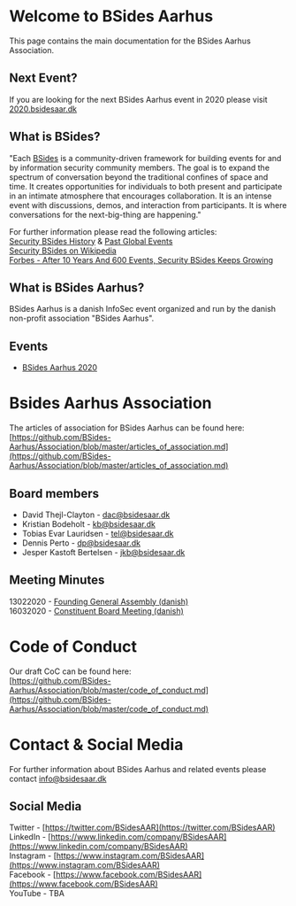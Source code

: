 # Welcome to BSides Aarhus

This page contains the main documentation for the BSides Aarhus Association.    

## Next Event?   

If you are looking for the next BSides Aarhus event in 2020 please visit [2020.bsidesaar.dk](https://2020.bsidesaar.dk)

## What is BSides?
"Each [BSides](https://www.securitybsides.com) is a community-driven framework for building events for and by information security community members.
The goal is to expand the spectrum of conversation beyond the traditional confines of space and time. It creates opportunities for individuals to both present and participate in an intimate atmosphere that encourages collaboration. It is an intense event with discussions, demos, and interaction from participants. It is where conversations for the next-big-thing are happening."  

For further information please read the following articles:    
[Security BSides History](http://www.securitybsides.com/w/page/50746315/BSidesHistory) &  [Past Global Events](http://www.securitybsdes.com/w/page/131065302/EventHistory)  
[Security BSides on Wikipedia](https://en.wikipedia.org/wiki/Security_BSides)  
[Forbes - After 10 Years And 600 Events, Security BSides Keeps Growing](https://www.forbes.com/sites/robertvamosi/2020/02/20/after-10-years-and-600-events-security-bsides-keeps-growing)   

## What is BSides Aarhus?
BSides Aarhus is a danish InfoSec event organized and run by the danish non-profit association "BSides Aarhus".

## Events
* [BSides Aarhus 2020](https://2020.bsidesaar.dk)

# Bsides Aarhus Association
The articles of association for BSides Aarhus can be found here:    
[https://github.com/BSides-Aarhus/Association/blob/master/articles_of_association.md](https://github.com/BSides-Aarhus/Association/blob/master/articles_of_association.md)

## Board members
- David Thejl-Clayton - dac@bsidesaar.dk
- Kristian Bodeholt - kb@bsidesaar.dk
- Tobias Evar Lauridsen - tel@bsidesaar.dk
- Dennis Perto - dp@bsidesaar.dk
- Jesper Kastoft Bertelsen - jkb@bsidesaar.dk

## Meeting Minutes
13022020 - [Founding General Assembly (danish)](https://github.com/BSides-Aarhus/Association/blob/master/meetings/13022020%20-%20Referat%20-%20Stiftende%20Generalforsamling.pdf)  
16032020 - [Constituent Board Meeting (danish)](https://github.com/BSides-Aarhus/Association/blob/master/meetings/160032020%20-%20Referat%20-%20Konstituerende%20Bestyrelsesm%C3%B8de.pdf)  

# Code of Conduct
Our draft CoC can be found here:  
[https://github.com/BSides-Aarhus/Association/blob/master/code_of_conduct.md](https://github.com/BSides-Aarhus/Association/blob/master/code_of_conduct.md)

# Contact & Social Media
For further information about BSides Aarhus and related events please contact [info@bsidesaar.dk](mailto:info@bsidesaar.dk)

## Social Media
Twitter - [https://twitter.com/BSidesAAR](https://twitter.com/BSidesAAR)  
LinkedIn - [https://www.linkedin.com/company/BSidesAAR](https://www.linkedin.com/company/BSidesAAR)  
Instagram - [https://www.instagram.com/BSidesAAR](https://www.instagram.com/BSidesAAR)  
Facebook - [https://www.facebook.com/BSidesAAR](https://www.facebook.com/BSidesAAR)  
YouTube - TBA  
